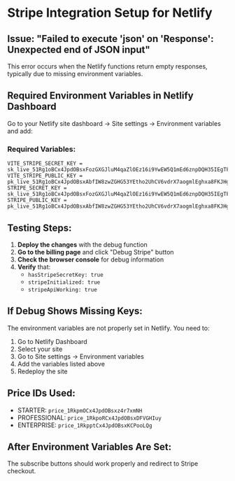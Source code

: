 # Stripe Integration Setup for Netlify

## Issue: "Failed to execute 'json' on 'Response': Unexpected end of JSON input"

This error occurs when the Netlify functions return empty responses, typically due to missing environment variables.

## Required Environment Variables in Netlify Dashboard

Go to your Netlify site dashboard → Site settings → Environment variables and add:

### Required Variables:
```
VITE_STRIPE_SECRET_KEY = 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
VITE_STRIPE_PUBLIC_KEY = pk_live_51Rg1oBCx4JpdOBsxAbfIW8zwZGHG53YEtho2UhCV6vdrX7aogmlEghxa8FKJHgiuILfgCmk9hUulvQh76pSXYEl700yCakGM99
STRIPE_SECRET_KEY = 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
STRIPE_PUBLIC_KEY = pk_live_51Rg1oBCx4JpdOBsxAbfIW8zwZGHG53YEtho2UhCV6vdrX7aogmlEghxa8FKJHgiuILfgCmk9hUulvQh76pSXYEl700yCakGM99
```

## Testing Steps:

1. **Deploy the changes** with the debug function
2. **Go to the billing page** and click "Debug Stripe" button
3. **Check the browser console** for debug information
4. **Verify** that:
   - `hasStripeSecretKey: true`
   - `stripeInitialized: true`
   - `stripeApiWorking: true`

## If Debug Shows Missing Keys:

The environment variables are not properly set in Netlify. You need to:

1. Go to Netlify Dashboard
2. Select your site
3. Go to Site settings → Environment variables
4. Add the variables listed above
5. Redeploy the site

## Price IDs Used:
- STARTER: `price_1RkpmOCx4JpdOBsxz4r7xmNH`
- PROFESSIONAL: `price_1RkpoRCx4JpdOBsxDFVGHIuy`
- ENTERPRISE: `price_1RkpptCx4JpdOBsxKCPooLQg`

## After Environment Variables Are Set:

The subscribe buttons should work properly and redirect to Stripe checkout.